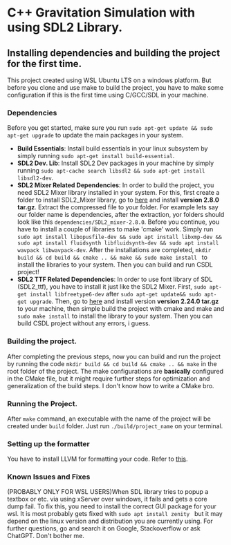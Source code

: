# C++ Gravitation Simulation with using SDL2 Library.

## **Installing dependencies and building the project for the first time**.
This project created using WSL Ubuntu LTS on a windows platform. But before you clone and use make to build the project, you have to make some configuration if this is the first time using C/GCC/SDL in your machine.


### **Dependencies**
Before you get started, make sure you run ```sudo apt-get update && sudo apt-get upgrade``` to update the main packages in your system.
- **Build Essentials**: Install build essentials in your linux subsystem by simply running ```sudo apt-get install build-essential```.
- **SDL2 Dev. Lib**: Install SDL2 Dev packages in your machine by simply running ```sudo apt-cache search libsdl2 && sudo apt-get install libsdl2-dev```.
- **SDL2 Mixer Related Dependencies**: In order to build the project, you need SDL2 Mixer library installed in your system. For this, first create a folder to install SDL2_Mixer library, go to [here](https://github.com/libsdl-org/SDL_mixer/releases) and install **version 2.8.0 tar.gz**. Extract the compressed file to your folder. For example lets say our folder name is dependencies, after the extraction, yor folders should look like this ```dependencies/SDL2_mixer-2.8.0```. Before you continue, you have to install a couple of libraries to make 'cmake' work. Simply run  ``` sudo apt install libopusfile-dev && sudo apt install libxmp-dev && sudo apt install fluidsynth libfluidsynth-dev && sudo apt install wavpack libwavpack-dev ```. After the installations are completed, ```mkdir build && cd build && cmake .. && make && sudo make install ``` to install the libraries to your system. Then you can build and run CSDL project!
- **SDL2 TTF Related Dependencies**: In order to use font library of SDL (SDL2_ttf), you have to install it just like the SDL2 Mixer. First, ```sudo apt-get install libfreetype6-dev``` after ```sudo apt-get update&& sudo apt-get upgrade```. Then, go to [here](https://github.com/libsdl-org/SDL_ttf/releases) and install version **version 2.24.0 tar.gz** to your machine, then simple build the project with cmake and make and ```sudo make install``` to install the library to your system. Then you can build CSDL project without any errors, i guess.
### **Building the project**.
After completing the previous steps, now you can build and run the project by running the code ```mkdir build && cd build && cmake .. && make``` in the root folder of the project. The make configurations are __basically__ configured in the CMake file, but it might require further steps for optimization and generalization of the build steps. I don't know how to write a CMake bro.

### **Running the Project**.
After ```make``` command, an executable with the name of the project will be created under ```build``` folder. Just run ```./build/project_name``` on your terminal.

### **Setting up the formatter**
You have to install LLVM for formatting your code. Refer to [this](https://llvm.org/docs/GettingStarted.html).




### **Known Issues and Fixes**
(PROBABLY ONLY FOR WSL USERS)When SDL library tries to popup a textbox or etc. via using xServer over windows, it fails and gets a core dump fail. To fix this, you need to install the correct GUI package for your wsl. It is most probably gets fixed with  ```sudo apt install zenity ``` but it may depend on the linux version and distribution you are currently using. For further questions, go and search it on Google, Stackoverflow or ask ChatGPT. Don't bother me. 
